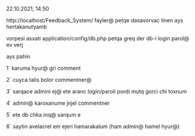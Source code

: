 22.10.2021,  14:50

http://localhost/Feedback_System/ fayler@ petqe dasavorvac linen ays hertakanutyamb

vorpesi asxati application/config/db.php petqa greq der db-i login parol@ ev verj

ays pahin 

1` karuma hyur@ gri comment

2` cuyca talis bolor commentner@ 

3` sarqace admini ej@ ete aranc login/paroli pordi mutq gorci chi toxnum 

4` admin@ karoxanume jnjel commentner

5` ete db chka inq@ sarqum e

6` saytin avelacrel em ejeri hamarakalum (ham admin@ hamel hyur@)
